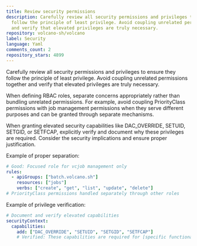 ```yaml
---
title: Review security permissions
description: Carefully review all security permissions and privileges to ensure they
  follow the principle of least privilege. Avoid coupling unrelated permissions together
  and verify that elevated privileges are truly necessary.
repository: volcano-sh/volcano
label: Security
language: Yaml
comments_count: 2
repository_stars: 4899
---
```


Carefully review all security permissions and privileges to ensure they follow the principle of least privilege. Avoid coupling unrelated permissions together and verify that elevated privileges are truly necessary.

When defining RBAC roles, separate concerns appropriately rather than bundling unrelated permissions. For example, avoid coupling PriorityClass permissions with job management permissions when they serve different purposes and can be granted through separate mechanisms.

When granting elevated security capabilities like DAC_OVERRIDE, SETUID, SETGID, or SETFCAP, explicitly verify and document why these privileges are required. Consider the security implications and ensure proper justification.

Example of proper separation:
```yaml
# Good: Focused role for vcjob management only
rules:
  - apiGroups: ["batch.volcano.sh"]
    resources: ["jobs"]
    verbs: ["create", "get", "list", "update", "delete"]
# PriorityClass permissions handled separately through other roles
```

Example of privilege verification:
```yaml
# Document and verify elevated capabilities
securityContext:
  capabilities:
    add: ["DAC_OVERRIDE", "SETUID", "SETGID", "SETFCAP"]
    # Verified: These capabilities are required for [specific functionality]
```